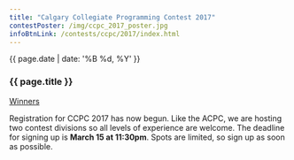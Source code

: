 ```yaml
---
title: "Calgary Collegiate Programming Contest 2017"
contestPoster: /img/ccpc_2017_poster.jpg
infoBtnLink: /contests/ccpc/2017/index.html
---
```


<div class="card post-dec">      
<div class="card-body">
<div class="container-fluid">   
<div class="row">

<div class = "col-xs-12 col-md-5">
<img class="blog-img rounded mx-auto mr-3" src="{{ page.contestPoster }}" alt="">    
</div>

<div class = "col-xs-12 col-md-7">
<div class = "date-dec"> {{ page.date | date: '%B %d, %Y' }}</div>
<h3 class = "blog-title">{{ page.title }}</h3>      
<div class = "blog-line"></div> 

<div class = "blog-btns">
<a class="btn contest-btn" href="{{ page.infoBtnLink }}" role="button">Winners</a>
</div>


  Registration for CCPC 2017 has now begun. Like the ACPC, we are hosting two
  contest divisions so all levels of experience are welcome. The deadline for
  signing up is <strong>March 15 at 11:30pm</strong>. Spots are limited, so
  sign up as soon as possible.
  <br><br>

</div>
</div>
</div>
</div>
</div>

